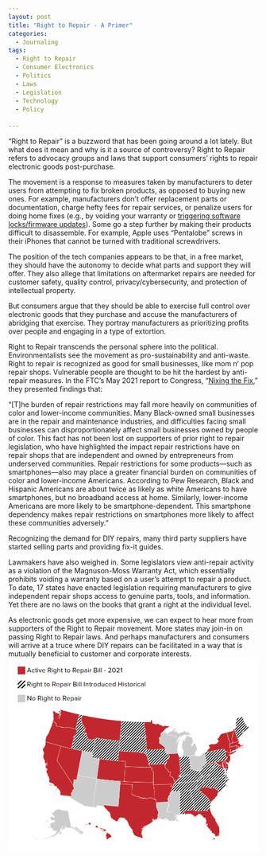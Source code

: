 ```yaml
---
layout: post
title: "Right to Repair - A Primer"
categories:
  - Journaling
tags:
  - Right to Repair
  - Consumer Electronics
  - Politics
  - Laws
  - Legislation
  - Technology
  - Policy

---
```


“Right to Repair” is a buzzword that has been going around a lot lately.  But what does it mean and why is it a source of controversy?  Right to Repair refers to advocacy groups and laws that support consumers’ rights to repair electronic goods post-purchase.  

The movement is a response to measures taken by manufacturers to deter users from attempting to fix broken products, as opposed to buying new ones.  For example, manufacturers don’t offer replacement parts or documentation, charge hefty fees for repair services, or penalize users for doing home fixes (e.g., by voiding your warranty or [triggering software locks/firmware updates](https://www.cnet.com/tech/mobile/apple-bricked-our-phones-with-error-53-now-it-owes-6-8-million-in-australia/)). Some go a step further by making their products difficult to disassemble.  For example, Apple uses “Pentalobe” screws in their iPhones that cannot be turned with traditional screwdrivers.

The position of the tech companies appears to be that, in a free market, they should have the autonomy to decide what parts and support they will offer.  They also allege that limitations on aftermarket repairs are needed for customer safety, quality control, privacy/cybersecurity, and protection of intellectual property.

But consumers argue that they should be able to exercise full control over electronic goods that they purchase and accuse the manufacturers of abridging that exercise.  They portray manufacturers as prioritizing profits over people and engaging in a type of extortion.  

Right to Repair transcends the personal sphere into the political.  Environmentalists see the movement as pro-sustainability and anti-waste.  Right to repair is recognized as good for small businesses, like mom n’ pop repair shops.  Vulnerable people are thought to be hit the hardest by anti-repair measures.  In the FTC’s May 2021 report to Congress, “[Nixing the Fix](https://www.ftc.gov/system/files/documents/reports/nixing-fix-ftc-report-congress-repair-restrictions/nixing_the_fix_report_final_5521_630pm-508_002.pdf),” they presented findings that:

“[T]he burden of repair restrictions may fall more heavily on communities of color and lower-income communities.   Many Black-owned small businesses are in the repair and maintenance industries, and difficulties facing small businesses can disproportionately affect small businesses owned by people of color.  This fact has not been lost on supporters of prior right to repair legislation, who have highlighted the impact repair restrictions have on repair shops that are independent and owned by entrepreneurs from underserved communities.  Repair restrictions for some products—such as smartphones—also may place a greater financial burden on communities of color and lower-income Americans.  According to Pew Research, Black and Hispanic Americans are about twice as likely as white Americans to have smartphones, but no broadband access at home.  Similarly, lower-income Americans are more likely to be smartphone-dependent.  This smartphone dependency makes repair restrictions on smartphones more likely to affect these communities adversely.” 

Recognizing the demand for DIY repairs, many third party suppliers have started selling parts and providing fix-it guides.  

Lawmakers have also weighed in.  Some legislators view anti-repair activity as a violation of the Magnuson-Moss Warranty Act, which essentially prohibits voiding a warranty based on a user’s attempt to repair a product.  To date, 17 states have enacted legislation requiring manufacturers to give independent repair shops access to genuine parts, tools, and information.  Yet there are no laws on the books that grant a right at the individual level.  

As electronic goods get more expensive, we can expect to hear more from supporters of the Right to Repair movement.  More states may join-in on passing Right to Repair laws.  And perhaps manufacturers and consumers will arrive at a truce where DIY repairs can be facilitated in a way that is mutually beneficial to customer and corporate interests.   
![image](/assets/images/RtR.PNG)

